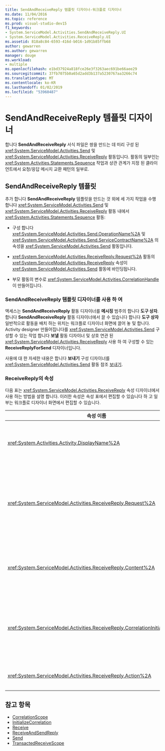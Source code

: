 ```yaml
---
title: SendAndReceiveReply 템플릿 디자이너-워크플로 디자이너
ms.date: 11/04/2016
ms.topic: reference
ms.prod: visual-studio-dev15
f1_keywords:
- System.ServiceModel.Activities.SendAndReceiveReply.UI
- System.ServiceModel.Activities.ReceiveReply.UI
ms.assetid: 818a8c84-6593-416d-b016-1d91b85ffb68
author: gewarren
ms.author: gewarren
manager: douge
ms.workload:
- multiple
ms.openlocfilehash: e1bd37924a818fce26e3f3263aec691be66aee29
ms.sourcegitcommit: 37fb7075b0a65d2add3b137a5230767aa3266c74
ms.translationtype: MT
ms.contentlocale: ko-KR
ms.lasthandoff: 01/02/2019
ms.locfileid: "53960487"
---
```

# <a name="sendandreceivereply-template-designer"></a>SendAndReceiveReply 템플릿 디자이너

합니다 **SendAndReceiveReply** 서식 파일은 쌍을 만드는 데 미리 구성 된 <xref:System.ServiceModel.Activities.Send> 및 <xref:System.ServiceModel.Activities.ReceiveReply> 활동입니다. 활동의 일부인는 <xref:System.Activities.Statements.Sequence> 작업과 상관 관계가 지정 된 클라이언트에서 요청/응답 메시지 교환 패턴의 일부로.

## <a name="the-sendandreceivereply-template"></a>SendAndReceiveReply 템플릿

추가 합니다 **SendAndReceiveReply** 템플릿을 만드는 것 외에 세 가지 작업을 수행 합니다 <xref:System.ServiceModel.Activities.Send> 및 <xref:System.ServiceModel.Activities.ReceiveReply> 활동 내에서 <xref:System.Activities.Statements.Sequence> 활동:

- 구성 합니다 <xref:System.ServiceModel.Activities.Send.OperationName%2A> 및 <xref:System.ServiceModel.Activities.Send.ServiceContractName%2A> 의 속성을 <xref:System.ServiceModel.Activities.Send> 활동입니다.

- <xref:System.ServiceModel.Activities.ReceiveReply.Request%2A> 활동의 <xref:System.ServiceModel.Activities.ReceiveReply> 속성이 <xref:System.ServiceModel.Activities.Send> 활동에 바인딩됩니다.

- 부모 활동의 변수로 <xref:System.ServiceModel.Activities.CorrelationHandle>이 만들어집니다.

### <a name="use-the-sendandreceivereply-template-designer"></a>SendAndReceiveReply 템플릿 디자이너를 사용 하 여

액세스는 **SendAndReceiveReply** 활동 디자이너를 **메시징** 범주의 합니다 **도구 상자**. 합니다 **SendAndReceiveReply** 활동 디자이너에서 끌 수 있습니다 합니다 **도구 상자** 일반적으로 활동을 배치 하는 위치는 워크플로 디자이너 화면에 끌어 놓 및 합니다. Activity designer 만들어집니다를 <xref:System.ServiceModel.Activities.Send> 구성할 수 있는 작업 합니다 **보낼** 활동 디자이너 및 상호 연관 된 <xref:System.ServiceModel.Activities.ReceiveReply> 사용 하 여 구성할 수 있는 **ReceiveReplyForSend** 디자이너입니다.

사용에 대 한 자세한 내용은 합니다 **보내기** 구성 디자이너를 <xref:System.ServiceModel.Activities.Send> 활동 참조 [보내기](../workflow-designer/send-activity-designer.md).

### <a name="properties-of-receivereply"></a>ReceiveReply의 속성

다음 표는 <xref:System.ServiceModel.Activities.ReceiveReply> 속성 디자이너에서 사용 하는 방법을 설명 합니다. 이러한 속성은 속성 표에서 편집할 수 있습니다 하 고 일부는 워크플로 디자이너 화면에서 편집할 수 있습니다.


| 속성 이름 | 필수 | 용도 |
|-|----------|-|
| <xref:System.Activities.Activity.DisplayName%2A> | False | <xref:System.ServiceModel.Activities.ReceiveReply> 활동의 선택적 이름입니다. 기본값은 ReceiveReplyForSend입니다.<br /><br /> 하지만 기본이 아닌 값의 식별 사용 <xref:System.Activities.Activity.DisplayName%2A> 은 꼭 필요 하지 이러한 값을 사용 하는 것이 좋습니다. |
| <xref:System.ServiceModel.Activities.ReceiveReply.Request%2A> | True | 이 <xref:System.ServiceModel.Activities.Send> 활동과 한 쌍을 이루는 <xref:System.ServiceModel.Activities.ReceiveReply> 활동에 대한 참조입니다. 이 속성은 아니어야 **null**합니다. <xref:System.ServiceModel.Activities.Send> 및 <xref:System.ServiceModel.Activities.ReceiveReply> 활동은 클라이언트에서 요청/응답 메시징 패턴을 모델링하는 데 함께 사용됩니다. 이 속성은 쌍을 이루는 <xref:System.ServiceModel.Activities.Send> 활동을 지정합니다. 디자이너에서 편집할 수 없습니다를 자동으로 바인딩되어 있기 때문에이 속성을 <xref:System.ServiceModel.Activities.Send> 를 만든 활동은 <xref:System.ServiceModel.Activities.ReceiveReply> 활동. |
| <xref:System.ServiceModel.Activities.ReceiveReply.Content%2A> | False | 받을 메시지 또는 매개 변수 콘텐츠를 지정합니다. <xref:System.ServiceModel.Activities.ReceiveMessageContent> 활동이거나 <xref:System.ServiceModel.Activities.ReceiveParametersContent> 활동일 수 있습니다. 옆에 있는 줄임표 단추를 클릭 하 여이 속성을 편집할를 **콘텐츠** 클릭 하 여 또는 속성 표의 필드를 **정의** 단추 옆에 **콘텐츠** 에 레이블를 **수신** activity designer 화면. 모두 표시 합니다 **콘텐츠 정의** 대화 합니다. 이 상자를 사용 하는 방법에 대 한 자세한 내용은 참조 하세요. [콘텐츠 정의 대화 상자](../workflow-designer/content-definition-dialog-box.md)합니다. |
| <xref:System.ServiceModel.Activities.ReceiveReply.CorrelationInitializers%2A> | False | 워크플로 내에서 이 <xref:System.ServiceModel.Activities.CorrelationInitializer> 활동을 구성하는 <xref:System.ServiceModel.Activities.CorrelationHandle> 개체를 여러 개 초기화하는 <xref:System.ServiceModel.Activities.Receive> 개체 컬렉션을 지정합니다. 다음 줄임표 단추를 클릭 합니다 <xref:System.ServiceModel.Activities.Receive.CorrelationInitializers%2A> 열려면 속성 표에서 속성을 **상관 관계 이니셜라이저 추가** 대화 상자. 이 상자를 사용 하는 방법에 대 한 자세한 내용은 참조 하세요. [상관 관계 이니셜라이저 추가 대화 상자](../workflow-designer/add-correlationinitializers-dialog-box.md)합니다. |
| <xref:System.ServiceModel.Activities.ReceiveReply.Action%2A> | False | 메시지의 동작 헤더를 지정합니다. 명시적으로 설정 된 경우 기본값:<br /><br /> <strong>https://tempuri.org/{service 계약 네임 스페이스} / {서비스 계약 이름} /} /{operation name}.</strong> |

## <a name="see-also"></a>참고 항목

- [CorrelationScope](../workflow-designer/correlationscope-activity-designer.md)
- [InitializeCorrelation](../workflow-designer/initializecorrelation-activity-designer.md)
- [Receive](../workflow-designer/receive-activity-designer.md)
- [ReceiveAndSendReply](../workflow-designer/receiveandsendreply-template-designer.md)
- [Send](../workflow-designer/send-activity-designer.md)
- [TransactedReceiveScope](../workflow-designer/transactedreceivescope-activity-designer.md)